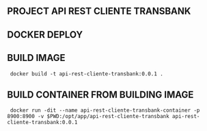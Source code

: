 ## PROJECT API REST CLIENTE TRANSBANK


## DOCKER DEPLOY

## BUILD IMAGE

```shell
 docker build -t api-rest-cliente-transbank:0.0.1 .
 ```

## BUILD CONTAINER FROM BUILDING IMAGE

```shell
 docker run -dit --name api-rest-cliente-transbank-container -p 8900:8900 -v $PWD:/opt/app/api-rest-cliente-transbank api-rest-cliente-transbank:0.0.1
 ```